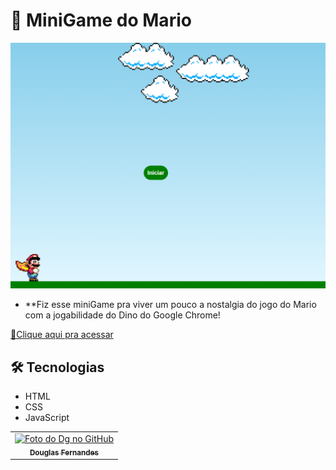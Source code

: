 # 👾 MiniGame do Mario 

![preview.png](./img/preview.png)

- **Fiz esse miniGame pra viver um pouco a nostalgia do jogo do Mario com a jogabilidade do Dino do Google Chrome!

[🔗Clique aqui pra acessar](https://douglasffjw.github.io/NLWGAMES/)

## 🛠 Tecnologias

- HTML
- CSS 
- JavaScript

<table>
  <tr>
    <td align="center">
      <a href="https://github.com/Douglasffjw">
        <img src="https://github.com/Douglasffjw.png" width="100px;" alt="Foto do Dg no GitHub"/><br>
        <sub>
          <b>Douglas Fernandes</b>
        </sub>
      </a>
    </td>
  </tr>
</table>